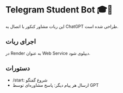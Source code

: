 # Telegram Student Bot 🎓🤖

این ربات مشاور کنکور با اتصال به ChatGPT طراحی شده است.

## اجرای ربات

در Render به عنوان Web Service دیپلوی شود.

## دستورات
- /start: شروع گفتگو
- ارسال هر پیام دیگر: پاسخ مشاوره‌ای توسط GPT